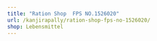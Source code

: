 ```yaml
---
title: "Ration Shop  FPS NO.1526020"
url: /kanjirapally/ration-shop-fps-no-1526020/
shop: Lebensmittel
---
```

